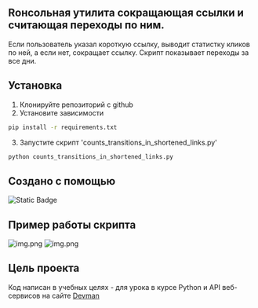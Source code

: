 ## Rонсольная утилита сокращающая ссылки и считающая переходы по ним.

Если пользователь указал короткую ссылку, выводит статистку кликов по ней, а если нет, сокращает ссылку.
Скрипт показывает переходы за все дни.

## Установка

1. Клонируйте репозиторий с github
2. Установите зависимости 
```bash
pip install -r requirements.txt
```
3. Запустите скрипт 'counts_transitions_in_shortened_links.py'
```bash
python counts_transitions_in_shortened_links.py
```

## Создано с помощью 

![Static Badge](https://img.shields.io/badge/Python-3.12-blue?style=flat-square)

## Пример работы скрипта

![img.png](https://i.imgur.com/xvPR9J4.png)
![img.png](https://i.imgur.com/dcaBK9u.png)


## Цель проекта

Код написан в учебных целях - для урока в курсе Python и API веб-сервисов на сайте [Devman](https://dvmn.org/) 